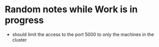 # Random notes while Work is in progress

- should limit the access to the port 5000 to only the machines in the cluster
